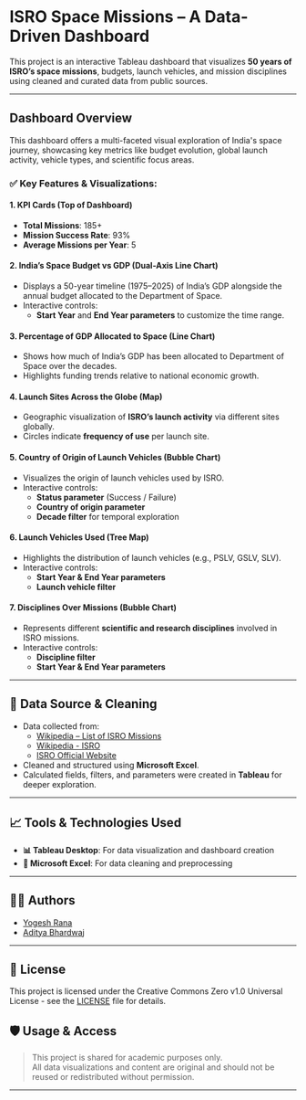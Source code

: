 # ISRO Space Missions – A Data-Driven Dashboard

This project is an interactive Tableau dashboard that visualizes **50 years of ISRO’s space missions**, budgets, launch vehicles, and mission disciplines using cleaned and curated data from public sources.

---
## Dashboard Overview

This dashboard offers a multi-faceted visual exploration of India's space journey, showcasing key metrics like budget evolution, global launch activity, vehicle types, and scientific focus areas.

### ✅ Key Features & Visualizations:

#### 1. **KPI Cards (Top of Dashboard)**
- **Total Missions**: 185+
- **Mission Success Rate**: 93%
- **Average Missions per Year**: 5
  
#### 2. **India’s Space Budget vs GDP (Dual-Axis Line Chart)**
- Displays a 50-year timeline (1975–2025) of India’s GDP alongside the annual budget allocated to the Department of Space.
- Interactive controls:
  - **Start Year** and **End Year parameters** to customize the time range.

#### 3. **Percentage of GDP Allocated to Space (Line Chart)**
- Shows how much of India’s GDP has been allocated to Department of Space over the decades.
- Highlights funding trends relative to national economic growth.

#### 4. **Launch Sites Across the Globe (Map)**
- Geographic visualization of **ISRO’s launch activity** via different sites globally.
- Circles indicate **frequency of use** per launch site.

#### 5. **Country of Origin of Launch Vehicles (Bubble Chart)**
- Visualizes the origin of launch vehicles used by ISRO.
- Interactive controls:
  - **Status parameter** (Success / Failure)
  - **Country of origin parameter**
  - **Decade filter** for temporal exploration

#### 6. **Launch Vehicles Used (Tree Map)**
- Highlights the distribution of launch vehicles (e.g., PSLV, GSLV, SLV).
- Interactive controls:
  - **Start Year & End Year parameters**
  - **Launch vehicle filter**

#### 7. **Disciplines Over Missions (Bubble Chart)**
- Represents different **scientific and research disciplines** involved in ISRO missions.
- Interactive controls:
  - **Discipline filter**
  - **Start Year & End Year parameters**

---

## 📂 Data Source & Cleaning

- Data collected from:
  - [Wikipedia – List of ISRO Missions](https://en.wikipedia.org/wiki/List_of_Indian_satellites)
  - [Wikipedia - ISRO](https://en.wikipedia.org/wiki/ISRO)
  - [ISRO Official Website](https://www.isro.gov.in)
- Cleaned and structured using **Microsoft Excel**.
- Calculated fields, filters, and parameters were created in **Tableau** for deeper exploration.

---

## 📈 Tools & Technologies Used

- **📊 Tableau Desktop**: For data visualization and dashboard creation
- **📄 Microsoft Excel**: For data cleaning and preprocessing

---

## 👨‍🚀 Authors

- [Yogesh Rana](https://www.linkedin.com/in/yogesh-rana-9ab006325/)  
- [Aditya Bhardwaj](https://www.linkedin.com/in/aditya-bhardwaj-1a65a2289/)

---

## 📝 License

This project is licensed under the Creative Commons Zero v1.0
Universal License - see the [LICENSE](LICENSE) file for details.

## 🛡️ Usage & Access

> This project is shared for academic purposes only.  
> All data visualizations and content are original and should not be reused or redistributed without permission.

---

